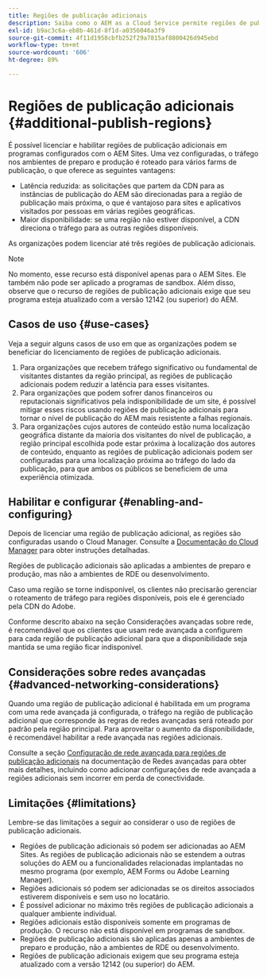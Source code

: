 ```yaml
---
title: Regiões de publicação adicionais
description: Saiba como o AEM as a Cloud Service permite regiões de publicação adicionais para aumentar a disponibilidade e reduzir a latência.
exl-id: b9ac3c6a-eb8b-461d-8f1d-a0356046a3f9
source-git-commit: 4f11d1958cbfb252f29a7815af8800426d945ebd
workflow-type: tm+mt
source-wordcount: '606'
ht-degree: 89%

---
```


# Regiões de publicação adicionais {#additional-publish-regions}

É possível licenciar e habilitar regiões de publicação adicionais em programas configurados com o AEM Sites. Uma vez configuradas, o tráfego nos ambientes de preparo e produção é roteado para vários farms de publicação, o que oferece as seguintes vantagens:

* Latência reduzida: as solicitações que partem da CDN para as instâncias de publicação do AEM são direcionadas para a região de publicação mais próxima, o que é vantajoso para sites e aplicativos visitados por pessoas em várias regiões geográficas.
* Maior disponibilidade: se uma região não estiver disponível, a CDN direciona o tráfego para as outras regiões disponíveis.

As organizações podem licenciar até três regiões de publicação adicionais.

>[!NOTE]
>
>No momento, esse recurso está disponível apenas para o AEM Sites. Ele também não pode ser aplicado a programas de sandbox. Além disso, observe que o recurso de regiões de publicação adicionais exige que seu programa esteja atualizado com a versão 12142 (ou superior) do AEM.

## Casos de uso {#use-cases}

Veja a seguir alguns casos de uso em que as organizações podem se beneficiar do licenciamento de regiões de publicação adicionais.

1. Para organizações que recebem tráfego significativo ou fundamental de visitantes distantes da região principal, as regiões de publicação adicionais podem reduzir a latência para esses visitantes.
1. Para organizações que podem sofrer danos financeiros ou reputacionais significativos pela indisponibilidade de um site, é possível mitigar esses riscos usando regiões de publicação adicionais para tornar o nível de publicação do AEM mais resistente a falhas regionais.
1. Para organizações cujos autores de conteúdo estão numa localização geográfica distante da maioria dos visitantes do nível de publicação, a região principal escolhida pode estar próxima à localização dos autores de conteúdo, enquanto as regiões de publicação adicionais podem ser configuradas para uma localização próxima ao tráfego do lado da publicação, para que ambos os públicos se beneficiem de uma experiência otimizada.

## Habilitar e configurar {#enabling-and-configuring}

Depois de licenciar uma região de publicação adicional, as regiões são configuradas usando o Cloud Manager. Consulte a [Documentação do Cloud Manager](/help/implementing/cloud-manager/manage-environments.md#multiple-regions) para obter instruções detalhadas.

Regiões de publicação adicionais são aplicadas a ambientes de preparo e produção, mas não a ambientes de RDE ou desenvolvimento.

Caso uma região se torne indisponível, os clientes não precisarão gerenciar o roteamento de tráfego para regiões disponíveis, pois ele é gerenciado pela CDN do Adobe.

Conforme descrito abaixo na seção Considerações avançadas sobre rede, é recomendável que os clientes que usam rede avançada a configurem para cada região de publicação adicional para que a disponibilidade seja mantida se uma região ficar indisponível.


## Considerações sobre redes avançadas {#advanced-networking-considerations}

Quando uma região de publicação adicional é habilitada em um programa com uma rede avançada já configurada, o tráfego na região de publicação adicional que corresponde às regras de redes avançadas será roteado por padrão pela região principal. Para aproveitar o aumento da disponibilidade, é recomendável habilitar a rede avançada nas regiões adicionais.

Consulte a seção [Configuração de rede avançada para regiões de publicação adicionais](/help/security/configuring-advanced-networking.md#advanced-networking-configuration-for-additional-publish-regions) na documentação de Redes avançadas para obter mais detalhes, incluindo como adicionar configurações de rede avançada a regiões adicionais sem incorrer em perda de conectividade.

## Limitações {#limitations}

Lembre-se das limitações a seguir ao considerar o uso de regiões de publicação adicionais.

* Regiões de publicação adicionais só podem ser adicionadas ao AEM Sites. As regiões de publicação adicionais não se estendem a outras soluções do AEM ou a funcionalidades relacionadas implantadas no mesmo programa (por exemplo, AEM Forms ou Adobe Learning Manager).
* Regiões adicionais só podem ser adicionadas se os direitos associados estiverem disponíveis e sem uso no locatário.
* É possível adicionar no máximo três regiões de publicação adicionais a qualquer ambiente individual.
* Regiões adicionais estão disponíveis somente em programas de produção. O recurso não está disponível em programas de sandbox.
* Regiões de publicação adicionais são aplicadas apenas a ambientes de preparo e produção, não a ambientes de RDE ou desenvolvimento.
* Regiões de publicação adicionais exigem que seu programa esteja atualizado com a versão 12142 (ou superior) do AEM.
